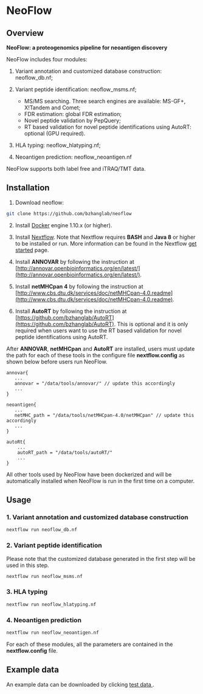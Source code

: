 # NeoFlow

## Overview

**NeoFlow: a proteogenomics pipeline for neoantigen discovery**

NeoFlow includes four modules:

1. Variant annotation and customized database construction: neoflow_db.nf;
2. Variant peptide identification: neoflow_msms.nf;

   * MS/MS searching. Three search engines are available: MS-GF+, X!Tandem and Comet;
   * FDR estimation: global FDR estimation;
   * Novel peptide validation by PepQuery;
   * RT based validation for novel peptide identifications using AutoRT: optional (GPU required).

3. HLA typing: neoflow_hlatyping.nf;
4. Neoantigen prediction: neoflow_neoantigen.nf


NeoFlow supports both label free and iTRAQ/TMT data.

## Installation

1. Download neoflow:

```sh
git clone https://github.com/bzhanglab/neoflow
```

2. Install [Docker](https://docs.docker.com/install/) engine 1.10.x (or higher).

3. Install [Nextflow](https://www.nextflow.io/docs/latest/getstarted.html). Note that Nextflow requires **BASH** and **Java 8** or higher to be installed or run. More information can be found in the Nextflow [get started](https://www.nextflow.io/docs/latest/getstarted.html) page.

4. Install **ANNOVAR** by following the instruction at [http://annovar.openbioinformatics.org/en/latest/](http://annovar.openbioinformatics.org/en/latest/).

5. Install **netMHCpan 4** by following the instruction at [http://www.cbs.dtu.dk/services/doc/netMHCpan-4.0.readme](http://www.cbs.dtu.dk/services/doc/netMHCpan-4.0.readme). 

6. Install **AutoRT** by following the instruction at [https://github.com/bzhanglab/AutoRT](https://github.com/bzhanglab/AutoRT). This is optional and it is only required when users want to use the RT based validation for novel peptide identifications using AutoRT.

After **ANNOVAR**, **netMHCpan**  and **AutoRT** are installed, users must update the path for each of these tools in the configure file **nextflow.config** as shown below before users run NeoFlow.

```
annovar{
   ...
   annovar = "/data/tools/annovar/" // update this accordingly
   ...
}

neoantigen{
   ...
   netMHC_path = "/data/tools/netMHCpan-4.0/netMHCpan" // update this accordingly
   ...
}

autoRt{
    ...
    autoRT_path = "/data/tools/autoRT/"
    ...
}
```

All other tools used by NeoFlow have been dockerized and will be automatically installed when NeoFlow is run in the first time on a computer.

## Usage

### 1. Variant annotation and customized database construction

```sh
nextflow run neoflow_db.nf
```
### 2. Variant peptide identification
Please note that the customized database generated in the first step will be used in this step. 
```sh
nextflow run neoflow_msms.nf
```
### 3. HLA typing
```sh
nextflow run neoflow_hlatyping.nf
```
### 4. Neoantigen prediction
```sh
nextflow run neoflow_neoantigen.nf
```
For each of these modules, all the parameters are contained in the **nextflow.config** file.

##  Example data

An example data can be downloaded by clicking [test data ](http://pdv.zhang-lab.org/data/download/neoflow_example_data/test_data.zip). 
